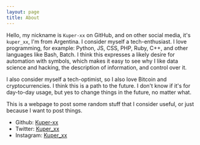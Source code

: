 ```yaml
---
layout: page
title: About
---
```


Hello, my nickname is `Kuper-xx` on GitHub, and on other social media, it's `kuper_xx`, I'm from Argentina. I consider myself a tech-enthusiast. I love programming, for example: Python, JS, CSS, PHP, Ruby, C++, and other languages like Bash, Batch. I think this expresses a likely desire for automation with symbols, which makes it easy to see why I like data science and hacking, the description of information, and control over it.

I also consider myself a tech-optimist, so I also love Bitcoin and cryptocurrencies. I think this is a path to the future. I don't know if it's for day-to-day usage, but yes to change things in the future, no matter what.

This is a webpage to post some random stuff that I consider useful, or just because I want to post things.

* Github: [Kuper-xx](https://github.com/kuper-xx)
* Twitter: [Kuper_xx](https://x.com/kuper_xx)
* Instagram: [Kuper_xx](https://instagram.com/kuper_xx)